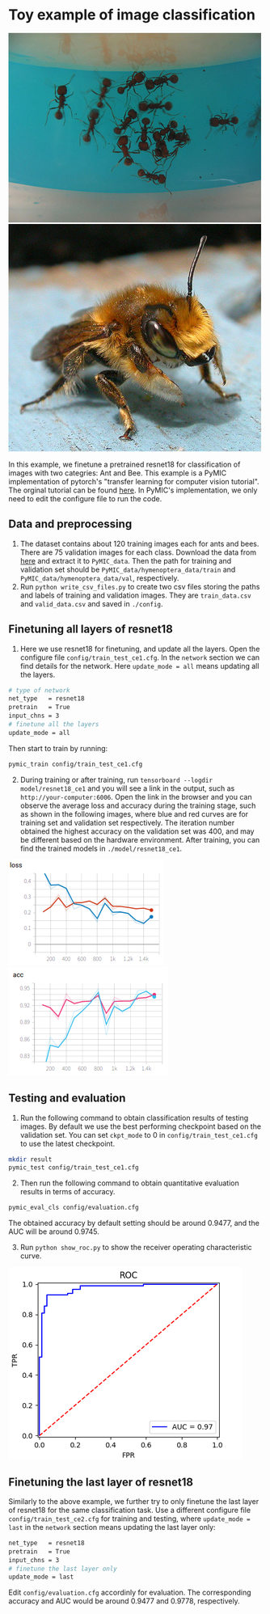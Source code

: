 # Toy example of image classification

![ant_example](./picture/5650366_e22b7e1065.jpg)
![bee_example](./picture/16838648_415acd9e3f.jpg)

In this example, we finetune a pretrained resnet18 for classification of images with two categries: Ant and Bee. This example is a PyMIC implementation of pytorch's "transfer learning for computer vision tutorial". The orginal tutorial can be found [here][torch_tutorial]. In PyMIC's implementation, we only need to edit the configure file to run the code. 

## Data and preprocessing
1. The dataset contains about 120 training images each for ants and bees. There are 75 validation images for each class. Download the data from [here][data_link] and extract it to `PyMIC_data`. Then the path for training and validation set should be `PyMIC_data/hymenoptera_data/train` and `PyMIC_data/hymenoptera_data/val`, respectively.
2. Run `python write_csv_files.py` to create two csv files storing the paths and labels of training and validation images. They are `train_data.csv` and `valid_data.csv` and saved in `./config`.

[torch_tutorial]:https://pytorch.org/tutorials/beginner/transfer_learning_tutorial.html
[data_link]:https://download.pytorch.org/tutorial/hymenoptera_data.zip

## Finetuning all layers of resnet18
1. Here we use resnet18 for finetuning, and update all the layers. Open the configure file `config/train_test_ce1.cfg`. In  the `network` section we can find details for the network. Here `update_mode = all` means updating all the layers.
```bash
# type of network
net_type   = resnet18
pretrain   = True
input_chns = 3
# finetune all the layers
update_mode = all 
```

Then start to train by running:
 
```bash
pymic_train config/train_test_ce1.cfg
```

2. During training or after training, run `tensorboard --logdir model/resnet18_ce1` and you will see a link in the output, such as `http://your-computer:6006`. Open the link in the browser and you can observe the average loss and accuracy during the training stage, such as shown in the following images, where blue and red curves are for training set and validation set respectively. The iteration number obtained the highest accuracy on the validation set was 400, and may be different based on the hardware environment. After training, you can find the trained models in `./model/resnet18_ce1`. 

![avg_loss](./picture/loss.png)
![avg_acc](./picture/acc.png)

## Testing and evaluation
1. Run the following command to obtain classification results of testing images. By default we use the best performing checkpoint based on the validation set. You can set `ckpt_mode` to 0 in `config/train_test_ce1.cfg` to use the latest checkpoint.

```bash
mkdir result
pymic_test config/train_test_ce1.cfg
```

2. Then run the following command to obtain quantitative evaluation results in terms of accuracy. 

```bash
pymic_eval_cls config/evaluation.cfg
```

The obtained accuracy by default setting should be around 0.9477, and the AUC will be around 0.9745.

3. Run `python show_roc.py` to show the receiver operating characteristic curve. 

![roc](./picture/roc.png)

## Finetuning the last layer of resnet18
Similarly to the above example, we further try to only finetune the last layer of resnet18 for the same classification task. Use a different configure file `config/train_test_ce2.cfg` for training and testing, where `update_mode = last` in the `network` section means updating the last layer only:
```bash
net_type   = resnet18
pretrain   = True
input_chns = 3
# finetune the last layer only
update_mode = last
```

Edit `config/evaluation.cfg` accordinly for evaluation. The corresponding accuracy and AUC would be around 0.9477 and 0.9778, respectively.
